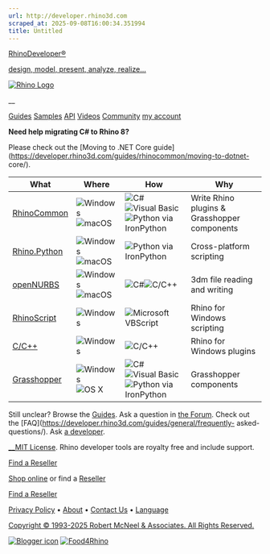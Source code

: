 ```yaml
---
url: http://developer.rhino3d.com
scraped_at: 2025-09-08T16:00:34.351994
title: Untitled
---
```


[RhinoDeveloper®](/)

[design, model, present, analyze, realize...](/)

[![Rhino Logo](https://developer.rhino3d.com/images/rhinodevlogo.png)](/)

__

[Guides](https://developer.rhino3d.com/guides)
[Samples](https://developer.rhino3d.com/samples)
[API](https://developer.rhino3d.com/api)
[Videos](https://developer.rhino3d.com/videos)
[Community](https://discourse.mcneel.com/c/rhino-developer) [my account
](https://www.rhino3d.com/my-account/ "Manage your account, licenses, and
teams")

__Need help migrating C# to Rhino 8?__

Please check out the [Moving to .NET Core
guide](https://developer.rhino3d.com/guides/rhinocommon/moving-to-dotnet-
core/).

  

What | Where | How | Why  
---|---|---|---  
[ RhinoCommon](https://developer.rhino3d.com/guides/rhinocommon "RhinoCommon: The cross-platform toolkit for Rhino and Grasshopper") | ![Windows](https://developer.rhino3d.com/images/win-logo-small.png)![macOS](https://developer.rhino3d.com/images/mac-logo-small.png) | ![C#](https://developer.rhino3d.com/images/cs-logo-small.png)![Visual Basic](https://developer.rhino3d.com/images/vb-logo-small.png)![Python via IronPython](https://developer.rhino3d.com/images/python-logo-small.png) | Write Rhino plugins & Grasshopper components  
[ Rhino.Python](https://developer.rhino3d.com/guides/rhinopython "Rhino.Python: Pythonic in three dimensions!") | ![Windows](https://developer.rhino3d.com/images/win-logo-small.png)![macOS](https://developer.rhino3d.com/images/mac-logo-small.png) | ![Python via IronPython](https://developer.rhino3d.com/images/python-logo-small.png) | Cross-platform scripting  
[ openNURBS](https://developer.rhino3d.com/guides/opennurbs "openNURBS is free and open source") | ![Windows](https://developer.rhino3d.com/images/win-logo-small.png)![macOS](https://developer.rhino3d.com/images/mac-logo-small.png) | ![C#](https://developer.rhino3d.com/images/cs-logo-small.png)![C/C++](https://developer.rhino3d.com/images/cpp-logo-small.png) | 3dm file reading and writing  
[ RhinoScript](https://developer.rhino3d.com/guides/rhinoscript "RhinoScript is based on Microsoft's VBScript language") | ![Windows](https://developer.rhino3d.com/images/win-logo-small.png) | ![Microsoft VBScript](https://developer.rhino3d.com/images/vbscript-logo-small.png) | Rhino for Windows scripting  
[ C/C++](https://developer.rhino3d.com/guides/cpp "C/C++ SDK for Rhino for Windows") | ![Windows](https://developer.rhino3d.com/images/win-logo-small.png) | ![C/C++](https://developer.rhino3d.com/images/cpp-logo-small.png) | Rhino for Windows plugins  
[ Grasshopper](https://developer.rhino3d.com/guides/grasshopper "Grasshopper Component Development") | ![Windows](https://developer.rhino3d.com/images/win-logo-small.png)![OS X](https://developer.rhino3d.com/images/mac-logo-small.png) | ![C#](https://developer.rhino3d.com/images/cs-logo-small.png)![Visual Basic](https://developer.rhino3d.com/images/vb-logo-small.png)![Python via IronPython](https://developer.rhino3d.com/images/python-logo-small.png) | Grasshopper components  
  
Still unclear? Browse the [Guides](https://developer.rhino3d.com/guides/). Ask
a question in [the
Forum](https://developer.rhino3d.com/guides/general/contributing/#discourse).
Check out the [FAQ](https://developer.rhino3d.com/guides/general/frequently-
asked-questions/). Ask [a
developer](https://developer.rhino3d.com/guides/general/contributing/#contacts).

[__MIT License](https://developer.rhino3d.com/license). Rhino developer tools
are royalty free and include support.

[Find a Reseller](https://www.rhino3d.com/sales)

[Shop online](https://www.rhino3d.com/store) or find a
[Reseller](https://www.rhino3d.com/sales)

[Find a Reseller](https://www.rhino3d.com/sales)

[Privacy Policy](https://www.rhino3d.com/privacy) •
[About](https://www.rhino3d.com/mcneel/about) • [Contact
Us](https://www.rhino3d.com/mcneel/contact) • [
Language](https://www.rhino3d.com/language "Change to a different region or
language")

[Copyright © 1993-2025 Robert McNeel & Associates. All Rights
Reserved.](https://www.rhino3d.com/mcneel/about)

[](https://www.facebook.com/McNeelRhinoceros/)
[](https://twitter.com/bobmcneel) [](https://www.linkedin.com/groups/75313/)
[](https://www.youtube.com/user/RhinoGuide/videos) [](https://vimeo.com/rhino)
[![Blogger
icon](https://developer.rhino3d.com/images/blogger.svg)](http://blog.rhino3d.com/)
[![Food4Rhino](https://developer.rhino3d.com/images/f4r_icon_01.svg)](https://www.food4rhino.com)

